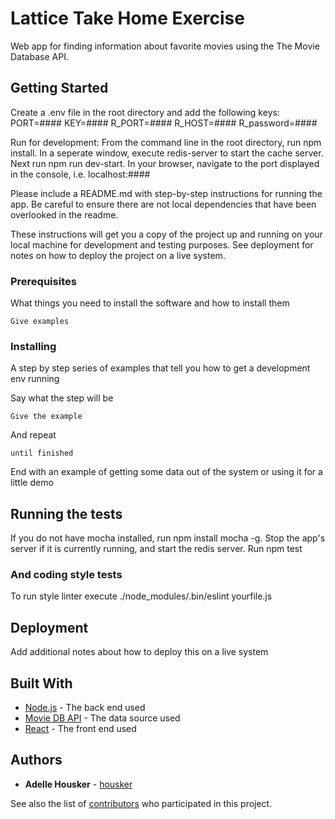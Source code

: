 # Lattice Take Home Exercise

Web app for finding information about favorite movies using the The Movie Database API.

## Getting Started

Create a .env file in the root directory and add the following keys:
PORT=####
KEY=####
R_PORT=####
R_HOST=####
R_password=####

Run for development:
From the command line in the root directory, run npm install. In a seperate window, execute redis-server to start the cache server. Next run npm run dev-start. In your browser, navigate to the port displayed in the console, i.e. localhost:####


Please include a README.md with step-by-step instructions for running the app. Be careful to ensure there are not local dependencies that have been overlooked in the readme.

These instructions will get you a copy of the project up and running on your local machine for development and testing purposes. See deployment for notes on how to deploy the project on a live system.

### Prerequisites

What things you need to install the software and how to install them

```
Give examples
```

### Installing

A step by step series of examples that tell you how to get a development env running

Say what the step will be

```
Give the example
```

And repeat

```
until finished
```

End with an example of getting some data out of the system or using it for a little demo

## Running the tests

If you do not have mocha installed, run npm install mocha -g.
Stop the app's server if it is currently running, and start the redis server.
Run npm test

### And coding style tests

To run style linter execute
./node_modules/.bin/eslint yourfile.js

## Deployment

Add additional notes about how to deploy this on a live system

## Built With

* [Node.js](https://nodejs.org/en/) - The back end used
* [Movie DB API](https://developers.themoviedb.org/3/getting-started/introduction) - The data source used
* [React](https://reactjs.org/) - The front end used

## Authors

* **Adelle Housker** - [housker](https://github.com/housker)

See also the list of [contributors](https://github.com/your/project/contributors) who participated in this project.
